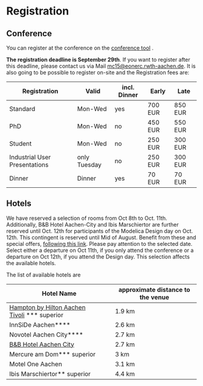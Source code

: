 # Registration

## Conference

You can register at the conference on the [conference tool](https://www.conftool.com/modelica2023/) .

**The  registration deadline is September 29th**. If you want to register after this deadline, please contact us via Mail <a href="mailto:mc15@eonerc.rwth-aachen.de">mc15@eonerc.rwth-aachen.de</a>. It is also going to be possible to register on-site and the Registration fees are:

| Registration | Valid | incl. Dinner | Early | Late | 
| --- | --- | --- | --- | --- |
| Standard | Mon-Wed | yes | 700 EUR | 850 EUR |
| PhD | Mon-Wed | no | 450 EUR | 550 EUR |
| Student | Mon-Wed | no | 250 EUR | 300 EUR |
| Industrial User Presentations | only Tuesday | no | 250 EUR |300 EUR |
| Dinner | Dinner | yes | 70 EUR | 70 EUR |

## Hotels

We have reserved a selection of rooms from Oct 8th to Oct. 11th. Additionally, B&B Hotel Aachen-City and Ibis Marschiertor are further reserved until Oct. 12th for participants of the Modelica Design day on Oct. 12th. This contingent is reserved until Mid of August.
Benefit from these and special offers, [following this link](https://tportal.toubiz.de/aachenkongresse/messe/quicksearch/TUR00020110656855316?lang=en&reset=1). Please pay attention to the selected date. Select either a departure on Oct 11th, if you only attend the conference or a departure on Oct 12th, if you attend the Design day. This selection affects the available hotels.

The list of available hotels are

| Hotel Name | approximate distance to the venue |
|---|---|
|[Hampton by Hilton Aachen Tivoli](https://tportal.toubiz.de/aachenkongresse/ukv/house/TUR00020110090767649) *** superior | 1.9 km |
| InnSiDe Aachen**** | 2.6 km |
| Novotel Aachen City**** | 2.7 km |
| [B&B Hotel Aachen City](https://tportal.toubiz.de/aachenkongresse/ukv/house/TUR00020110362488804)  | 2.7 km |
| Mercure am Dom*** superior | 3 km |
| Motel One Aachen | 3.1 km |
| Ibis Marschiertor** superior | 4.4 km|
